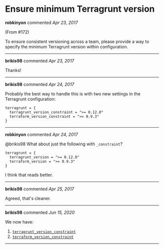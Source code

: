 # Ensure minimum Terragrunt version

**robkinyon** commented *Apr 23, 2017*

(From #172)

To ensure consistent versioning across a team, please provide a way to specify the minimum Terragrunt version within configuration.
<br />
***


**brikis98** commented *Apr 23, 2017*

Thanks!
***

**brikis98** commented *Apr 24, 2017*

Probably the best way to handle this is with two new settings in the Terragrunt configuration:

```hcl
terragrunt = {
  terragrunt_version_constraint = ">= 0.12.0"
  terraform_version_constraint = ">= 0.9.3"
}
```
***

**robkinyon** commented *Apr 24, 2017*

@brikis98 What about just the following with `_constraint`?

```
terragrunt = {
  terragrunt_version = ">= 0.12.0"
  terraform_version = ">= 0.9.3"
}
```

I think that reads better.
***

**brikis98** commented *Apr 25, 2017*

Agreed, that's cleaner.
***

**brikis98** commented *Jun 15, 2020*

We now have:

1. [`terragrunt_version_constraint`](https://terragrunt.gruntwork.io/docs/reference/config-blocks-and-attributes/#terragrunt_version_constraint)
1. [`terraform_version_constraint`](https://terragrunt.gruntwork.io/docs/reference/config-blocks-and-attributes/#terraform_version_constraint)
***

